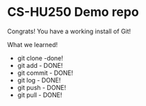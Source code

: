 # CS-HU250 Demo repo

Congrats! You have a working install of Git!

What we learned!

- git clone -done! 
- git add - DONE!
- git commit - DONE!
- git log - DONE!
- git push - DONE!
- git pull - DONE!
